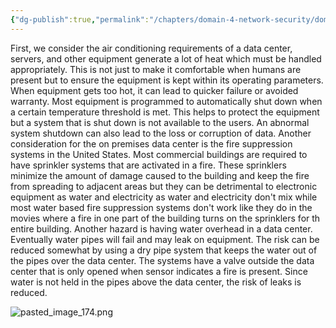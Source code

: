 ```yaml
---
{"dg-publish":true,"permalink":"/chapters/domain-4-network-security/domain-4-network-security/4-20-deep-dive-of-on-premises-data-centers/","noteIcon":""}
---
```



First, we consider the air conditioning requirements of a data center, servers, and other equipment generate a lot of heat which must be handled appropriately. This is not just to make it comfortable when humans are present but to ensure the equipment is kept within its operating parameters. When equipment gets too hot, it can lead to quicker failure or avoided warranty. Most equipment is programmed to automatically shut down when a certain temperature threshold is met. This helps to protect the equipment but a system that is shut down is not available to the users. An abnormal system shutdown can also lead to the loss or corruption of data. Another consideration for the on premises data center is the fire suppression systems in the United States. Most commercial buildings are required to have sprinkler systems that are activated in a fire. These sprinklers minimize the amount of damage caused to the building and keep the fire from spreading to adjacent areas but they can be detrimental to electronic equipment as water and electricity as water and electricity don't mix while most water based fire suppression systems don't work like they do in the movies where a fire in one part of the building turns on the sprinklers for th entire building. Another hazard is having water overhead in a data center. Eventually water pipes will fail and may leak on equipment. The risk can be reduced somewhat by using a dry pipe system that keeps the water out of the pipes over the data center. The systems have a valve outside the data center that is only opened when  sensor indicates a fire is present. Since water is not held in the pipes above the data center, the risk of leaks is reduced.

![pasted_image_174.png](/img/user/pasted_image_174.png)